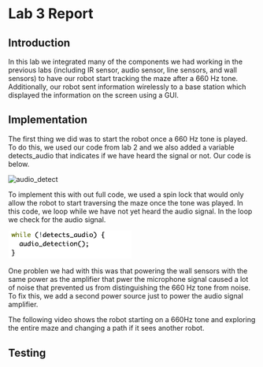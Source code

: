 # Lab 3 Report

## Introduction
In this lab we integrated many of the components we had working in the previous labs (including IR sensor, audio sensor, line sensors, and wall sensors) to have our robot start tracking the maze after a 660 Hz tone. Additionally, our robot sent information wirelessly to a base station which displayed the information on the screen using a GUI.

## Implementation

The first thing we did was to start the robot once a 660 Hz tone is played. To do this, we used our code from lab 2 and we also added a variable detects_audio that indicates if we have heard the signal or not. Our code is below.

<img src="audio_detect.png" alt="audio_detect" width="250"/>

To implement this with out full code, we used a spin lock that would only allow the robot to start traversing the maze once the tone was played. In this code, we loop while we have not yet heard the audio signal. In the loop we check for the audio signal.

<img src="Media/spinlock.png" alt="spinlock" width="250"/>

One problen we had with this was that powering the wall sensors with the same power as the amplifier that pwer the microphone signal caused a lot of noise that prevented us from distinguishing the 660 Hz tone from noise. To fix this, we add a second power source just to power the audio signal amplifier.

The following video shows the robot starting on a 660Hz tone and exploring the entire maze and changing a path if it sees another robot.

<!-- video of robot goin and doin its thing -->

## Testing
